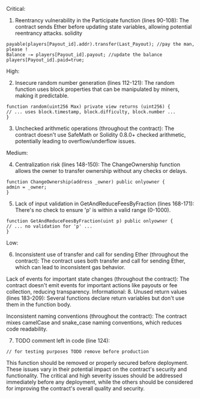 Critical:

1. Reentrancy vulnerability in the Participate function (lines 90-108): The contract sends Ether before updating state variables, allowing potential reentrancy attacks.
   solidity

```solidity
payable(players[Payout_id].addr).transfer(Last_Payout); //pay the man, please !
Balance -= players[Payout_id].payout; //update the balance
players[Payout_id].paid=true;
```

High:

2. Insecure random number generation (lines 112-121):
   The random function uses block properties that can be manipulated by miners, making it predictable.

```solidity
function random(uint256 Max) private view returns (uint256) {
// ... uses block.timestamp, block.difficulty, block.number ...
}
```

3. Unchecked arithmetic operations (throughout the contract): The contract doesn't use SafeMath or Solidity 0.8.0+ checked arithmetic, potentially leading to overflow/underflow issues.

Medium:

4. Centralization risk (lines 148-150):
   The ChangeOwnership function allows the owner to transfer ownership without any checks or delays.

```solidity
function ChangeOwnership(address _owner) public onlyowner {
admin = _owner;
}
```

5. Lack of input validation in GetAndReduceFeesByFraction (lines 168-171): There's no check to ensure 'p' is within a valid range (0-1000).

```solidity
function GetAndReduceFeesByFraction(uint p) public onlyowner {
// ... no validation for 'p' ...
}
```

Low:

6. Inconsistent use of transfer and call for sending Ether (throughout the contract):
   The contract uses both transfer and call for sending Ether, which can lead to inconsistent gas behavior.

Lack of events for important state changes (throughout the contract): The contract doesn't emit events for important actions like payouts or fee collection, reducing transparency.
Informational: 8. Unused return values (lines 183-209):
Several functions declare return variables but don't use them in the function body.

Inconsistent naming conventions (throughout the contract): The contract mixes camelCase and snake_case naming conventions, which reduces code readability.

7. TODO comment left in code (line 124):

```solidity
// for testing purposes TODO remove before production
```

This function should be removed or properly secured before deployment.
These issues vary in their potential impact on the contract's security and functionality. The critical and high severity issues should be addressed immediately before any deployment, while the others should be considered for improving the contract's overall quality and security.
